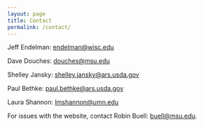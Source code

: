 ```yaml
---
layout: page
title: Contact
permalink: /contact/
---
```

Jeff Endelman: endelman@wisc.edu

Dave Douches: douches@msu.edu

Shelley Jansky: shelley.jansky@ars.usda.gov

Paul Bethke: paul.bethke@ars.usda.gov

Laura Shannon: lmshannon@umn.edu

For issues with the website, contact Robin Buell: buell@msu.edu.

